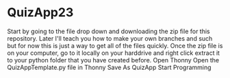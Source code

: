 # QuizApp23

Start by going to the file drop down and downloading the zip file for this repository.
Later I'll teach you how to make your own branches and such but for now this is just a way to get all of the files quickly.
Once the zip file is on your computer, go to it locally on your harddrive and right click extract it to your python folder that you have created before.
Open Thonny
Open the QuizAppTemplate.py file in Thonny
Save As QuizApp
Start Programming
